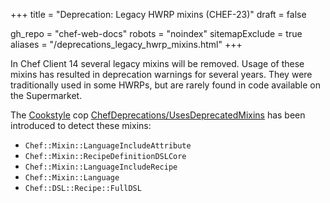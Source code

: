 +++
title = "Deprecation: Legacy HWRP mixins (CHEF-23)"
draft = false

gh_repo = "chef-web-docs"
robots = "noindex"
sitemapExclude = true
aliases = "/deprecations_legacy_hwrp_mixins.html"
+++

In Chef Client 14 several legacy mixins will be removed. Usage of these
mixins has resulted in deprecation warnings for several years. They were
traditionally used in some HWRPs, but are rarely found in code available
on the Supermarket.

The [Cookstyle](/workstation/cookstyle/) cop
[ChefDeprecations/UsesDeprecatedMixins](https://github.com/chef/cookstyle/blob/master/docs/cops_chefdeprecations.md#chefdeprecationsusesdeprecatedmixins)
has been introduced to detect these mixins:

- `Chef::Mixin::LanguageIncludeAttribute`
- `Chef::Mixin::RecipeDefinitionDSLCore`
- `Chef::Mixin::LanguageIncludeRecipe`
- `Chef::Mixin::Language`
- `Chef::DSL::Recipe::FullDSL`
